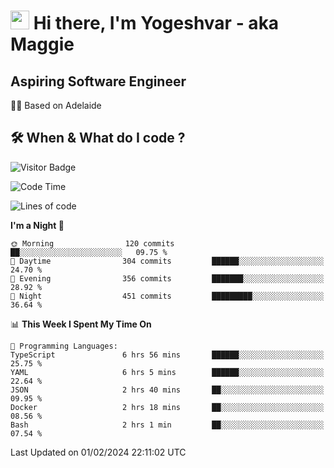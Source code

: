 <h1><img src="https://emojis.slackmojis.com/emojis/images/1531849430/4246/blob-sunglasses.gif?1531849430" width="30"/> Hi there, I'm Yogeshvar - aka Maggie</h1>

## Aspiring Software Engineer
🏂🏻  Based on Adelaide 

## 🛠 When & What do I code ?  

![Visitor Badge](https://visitor-badge.feriirawann.repl.co?username=yogeshvar&repo=yogeshvar&label=Visitors&style=plastic&color=%23457BFF&contentType=svg)

<!--START_SECTION:waka-->
![Code Time](http://img.shields.io/badge/Code%20Time-2%2C663%20hrs%2047%20mins-blue)

![Lines of code](https://img.shields.io/badge/From%20Hello%20World%20I%27ve%20Written-4.1%20million%20lines%20of%20code-blue)

**I'm a Night 🦉** 

```text
🌞 Morning                120 commits         ██░░░░░░░░░░░░░░░░░░░░░░░   09.75 % 
🌆 Daytime                304 commits         ██████░░░░░░░░░░░░░░░░░░░   24.70 % 
🌃 Evening                356 commits         ███████░░░░░░░░░░░░░░░░░░   28.92 % 
🌙 Night                  451 commits         █████████░░░░░░░░░░░░░░░░   36.64 % 
```


📊 **This Week I Spent My Time On** 

```text
💬 Programming Languages: 
TypeScript               6 hrs 56 mins       ██████░░░░░░░░░░░░░░░░░░░   25.75 % 
YAML                     6 hrs 5 mins        ██████░░░░░░░░░░░░░░░░░░░   22.64 % 
JSON                     2 hrs 40 mins       ██░░░░░░░░░░░░░░░░░░░░░░░   09.95 % 
Docker                   2 hrs 18 mins       ██░░░░░░░░░░░░░░░░░░░░░░░   08.56 % 
Bash                     2 hrs 1 min         ██░░░░░░░░░░░░░░░░░░░░░░░   07.54 % 
```


 Last Updated on 01/02/2024 22:11:02 UTC
<!--END_SECTION:waka-->

